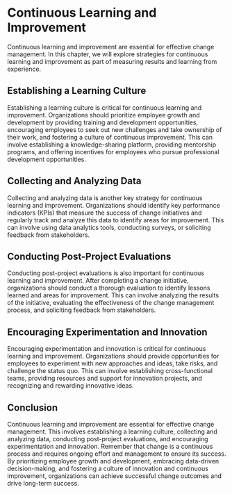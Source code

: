 Continuous Learning and Improvement
===============================================================================================

Continuous learning and improvement are essential for effective change management. In this chapter, we will explore strategies for continuous learning and improvement as part of measuring results and learning from experience.

Establishing a Learning Culture
-------------------------------

Establishing a learning culture is critical for continuous learning and improvement. Organizations should prioritize employee growth and development by providing training and development opportunities, encouraging employees to seek out new challenges and take ownership of their work, and fostering a culture of continuous improvement. This can involve establishing a knowledge-sharing platform, providing mentorship programs, and offering incentives for employees who pursue professional development opportunities.

Collecting and Analyzing Data
-----------------------------

Collecting and analyzing data is another key strategy for continuous learning and improvement. Organizations should identify key performance indicators (KPIs) that measure the success of change initiatives and regularly track and analyze this data to identify areas for improvement. This can involve using data analytics tools, conducting surveys, or soliciting feedback from stakeholders.

Conducting Post-Project Evaluations
-----------------------------------

Conducting post-project evaluations is also important for continuous learning and improvement. After completing a change initiative, organizations should conduct a thorough evaluation to identify lessons learned and areas for improvement. This can involve analyzing the results of the initiative, evaluating the effectiveness of the change management process, and soliciting feedback from stakeholders.

Encouraging Experimentation and Innovation
------------------------------------------

Encouraging experimentation and innovation is critical for continuous learning and improvement. Organizations should provide opportunities for employees to experiment with new approaches and ideas, take risks, and challenge the status quo. This can involve establishing cross-functional teams, providing resources and support for innovation projects, and recognizing and rewarding innovative ideas.

Conclusion
----------

Continuous learning and improvement are essential for effective change management. This involves establishing a learning culture, collecting and analyzing data, conducting post-project evaluations, and encouraging experimentation and innovation. Remember that change is a continuous process and requires ongoing effort and management to ensure its success. By prioritizing employee growth and development, embracing data-driven decision-making, and fostering a culture of innovation and continuous improvement, organizations can achieve successful change outcomes and drive long-term success.

